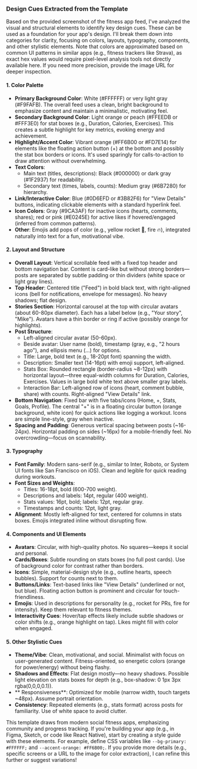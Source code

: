 ### Design Cues Extracted from the Template

Based on the provided screenshot of the fitness app feed, I've analyzed the visual and structural elements to identify key design cues. These can be used as a foundation for your app's design. I'll break them down into categories for clarity, focusing on colors, layouts, typography, components, and other stylistic elements. Note that colors are approximated based on common UI patterns in similar apps (e.g., fitness trackers like Strava), as exact hex values would require pixel-level analysis tools not directly available here. If you need more precision, provide the image URL for deeper inspection.

#### 1. **Color Palette**

- **Primary Background Color**: White (#FFFFFF) or very light gray (#F9FAFB). The overall feed uses a clean, bright background to emphasize content and maintain a minimalistic, motivating feel.
- **Secondary Background Color**: Light orange or peach (#FFEEDB or #FFF3E0) for stat boxes (e.g., Duration, Calories, Exercises). This creates a subtle highlight for key metrics, evoking energy and achievement.
- **Highlight/Accent Color**: Vibrant orange (#FF6B00 or #FD7E14) for elements like the floating action button (+) at the bottom and possibly the stat box borders or icons. It's used sparingly for calls-to-action to draw attention without overwhelming.
- **Text Colors**:
  - Main text (titles, descriptions): Black (#000000) or dark gray (#1F2937) for readability.
  - Secondary text (times, labels, counts): Medium gray (#6B7280) for hierarchy.
- **Link/Interactive Color**: Blue (#0D6EFD or #3B82F6) for "View Details" buttons, indicating clickable elements with a standard hyperlink feel.
- **Icon Colors**: Gray (#9CA3AF) for inactive icons (hearts, comments, shares); red or pink (#E0245E) for active likes if hovered/engaged (inferred from common patterns).
- **Other**: Emojis add pops of color (e.g., yellow rocket 🚀, fire 🔥), integrated naturally into text for a fun, motivational vibe.

#### 2. **Layout and Structure**

- **Overall Layout**: Vertical scrollable feed with a fixed top header and bottom navigation bar. Content is card-like but without strong borders—posts are separated by subtle padding or thin dividers (white space or light gray lines).
- **Top Header**: Centered title ("Feed") in bold black text, with right-aligned icons (bell for notifications, envelope for messages). No heavy shadows; flat design.
- **Stories Section**: Horizontal carousel at the top with circular avatars (about 60-80px diameter). Each has a label below (e.g., "Your story", "Mike"). Avatars have a thin border or ring if active (possibly orange for highlights).
- **Post Structure**:
  - Left-aligned circular avatar (50-60px).
  - Beside avatar: User name (bold), timestamp (gray, e.g., "2 hours ago"), and ellipsis menu (...) for options.
  - Title: Large, bold text (e.g., 18-20pt font) spanning the width.
  - Description: Smaller text (14-16pt) with emoji support, left-aligned.
  - Stats Box: Rounded rectangle (border-radius ~8-12px) with horizontal layout—three equal-width columns for Duration, Calories, Exercises. Values in large bold white text above smaller gray labels.
  - Interaction Bar: Left-aligned row of icons (heart, comment bubble, share) with counts. Right-aligned "View Details" link.
- **Bottom Navigation**: Fixed bar with five tabs/icons (Home, +, Stats, Goals, Profile). The central "+" is in a floating circular button (orange background, white icon) for quick actions like logging a workout. Icons are simple line-style, gray when inactive.
- **Spacing and Padding**: Generous vertical spacing between posts (~16-24px). Horizontal padding on sides (~16px) for a mobile-friendly feel. No overcrowding—focus on scannability.

#### 3. **Typography**

- **Font Family**: Modern sans-serif (e.g., similar to Inter, Roboto, or System UI fonts like San Francisco on iOS). Clean and legible for quick reading during workouts.
- **Font Sizes and Weights**:
  - Titles: 16-18pt, bold (600-700 weight).
  - Descriptions and labels: 14pt, regular (400 weight).
  - Stats values: 16pt, bold; labels: 12pt, regular gray.
  - Timestamps and counts: 12pt, light gray.
- **Alignment**: Mostly left-aligned for text, centered for columns in stats boxes. Emojis integrated inline without disrupting flow.

#### 4. **Components and UI Elements**

- **Avatars**: Circular, with high-quality photos. No squares—keeps it social and personal.
- **Cards/Boxes**: Subtle rounding on stats boxes (no full post cards). Use of background color for contrast rather than borders.
- **Icons**: Simple, material-design style (e.g., outline hearts, speech bubbles). Support for counts next to them.
- **Buttons/Links**: Text-based links like "View Details" (underlined or not, but blue). Floating action button is prominent and circular for touch-friendliness.
- **Emojis**: Used in descriptions for personality (e.g., rocket for PRs, fire for intensity). Keep them relevant to fitness themes.
- **Interactivity Cues**: Hover/tap effects likely include subtle shadows or color shifts (e.g., orange highlight on tap). Likes might fill with color when engaged.

#### 5. **Other Stylistic Cues**

- **Theme/Vibe**: Clean, motivational, and social. Minimalist with focus on user-generated content. Fitness-oriented, so energetic colors (orange for power/energy) without being flashy.
- **Shadows and Effects**: Flat design mostly—no heavy shadows. Possible light elevation on stats boxes for depth (e.g., box-shadow: 0 1px 3px rgba(0,0,0,0.1)).
- ** Responsiveness**: Optimized for mobile (narrow width, touch targets ~48px). Assume portrait orientation.
- **Consistency**: Repeated elements (e.g., stats format) across posts for familiarity. Use of white space to avoid clutter.

This template draws from modern social fitness apps, emphasizing community and progress tracking. If you're building your app (e.g., in Figma, Sketch, or code like React Native), start by creating a style guide with these elements. For example, define CSS variables like `--bg-primary: #FFFFFF;` and `--accent-orange: #FF6B00;`. If you provide more details (e.g., specific screens or a URL to the image for color extraction), I can refine this further or suggest variations!
